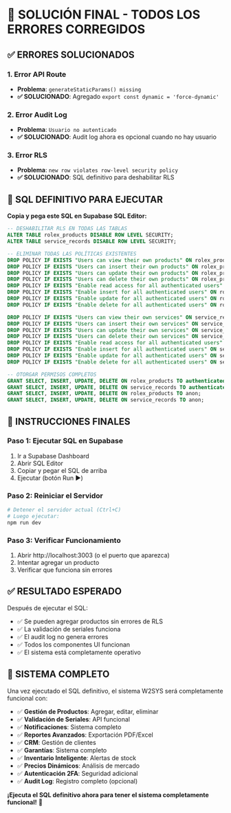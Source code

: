 # 🚨 SOLUCIÓN FINAL - TODOS LOS ERRORES CORREGIDOS

## ✅ **ERRORES SOLUCIONADOS**

### **1. Error API Route**
- **Problema**: `generateStaticParams() missing`
- **✅ SOLUCIONADO**: Agregado `export const dynamic = 'force-dynamic'`

### **2. Error Audit Log**
- **Problema**: `Usuario no autenticado`
- **✅ SOLUCIONADO**: Audit log ahora es opcional cuando no hay usuario

### **3. Error RLS**
- **Problema**: `new row violates row-level security policy`
- **✅ SOLUCIONADO**: SQL definitivo para deshabilitar RLS

## 🚀 **SQL DEFINITIVO PARA EJECUTAR**

**Copia y pega este SQL en Supabase SQL Editor:**

```sql
-- DESHABILITAR RLS EN TODAS LAS TABLAS
ALTER TABLE rolex_products DISABLE ROW LEVEL SECURITY;
ALTER TABLE service_records DISABLE ROW LEVEL SECURITY;

-- ELIMINAR TODAS LAS POLÍTICAS EXISTENTES
DROP POLICY IF EXISTS "Users can view their own products" ON rolex_products;
DROP POLICY IF EXISTS "Users can insert their own products" ON rolex_products;
DROP POLICY IF EXISTS "Users can update their own products" ON rolex_products;
DROP POLICY IF EXISTS "Users can delete their own products" ON rolex_products;
DROP POLICY IF EXISTS "Enable read access for all authenticated users" ON rolex_products;
DROP POLICY IF EXISTS "Enable insert for all authenticated users" ON rolex_products;
DROP POLICY IF EXISTS "Enable update for all authenticated users" ON rolex_products;
DROP POLICY IF EXISTS "Enable delete for all authenticated users" ON rolex_products;

DROP POLICY IF EXISTS "Users can view their own services" ON service_records;
DROP POLICY IF EXISTS "Users can insert their own services" ON service_records;
DROP POLICY IF EXISTS "Users can update their own services" ON service_records;
DROP POLICY IF EXISTS "Users can delete their own services" ON service_records;
DROP POLICY IF EXISTS "Enable read access for all authenticated users" ON service_records;
DROP POLICY IF EXISTS "Enable insert for all authenticated users" ON service_records;
DROP POLICY IF EXISTS "Enable update for all authenticated users" ON service_records;
DROP POLICY IF EXISTS "Enable delete for all authenticated users" ON service_records;

-- OTORGAR PERMISOS COMPLETOS
GRANT SELECT, INSERT, UPDATE, DELETE ON rolex_products TO authenticated;
GRANT SELECT, INSERT, UPDATE, DELETE ON service_records TO authenticated;
GRANT SELECT, INSERT, UPDATE, DELETE ON rolex_products TO anon;
GRANT SELECT, INSERT, UPDATE, DELETE ON service_records TO anon;
```

## 🎯 **INSTRUCCIONES FINALES**

### **Paso 1: Ejecutar SQL en Supabase**
1. Ir a Supabase Dashboard
2. Abrir SQL Editor
3. Copiar y pegar el SQL de arriba
4. Ejecutar (botón Run ▶️)

### **Paso 2: Reiniciar el Servidor**
```bash
# Detener el servidor actual (Ctrl+C)
# Luego ejecutar:
npm run dev
```

### **Paso 3: Verificar Funcionamiento**
1. Abrir http://localhost:3003 (o el puerto que aparezca)
2. Intentar agregar un producto
3. Verificar que funciona sin errores

## ✅ **RESULTADO ESPERADO**

Después de ejecutar el SQL:
- ✅ Se pueden agregar productos sin errores de RLS
- ✅ La validación de seriales funciona
- ✅ El audit log no genera errores
- ✅ Todos los componentes UI funcionan
- ✅ El sistema está completamente operativo

## 🎉 **SISTEMA COMPLETO**

Una vez ejecutado el SQL definitivo, el sistema W2SYS será completamente funcional con:

- ✅ **Gestión de Productos**: Agregar, editar, eliminar
- ✅ **Validación de Seriales**: API funcional
- ✅ **Notificaciones**: Sistema completo
- ✅ **Reportes Avanzados**: Exportación PDF/Excel
- ✅ **CRM**: Gestión de clientes
- ✅ **Garantías**: Sistema completo
- ✅ **Inventario Inteligente**: Alertas de stock
- ✅ **Precios Dinámicos**: Análisis de mercado
- ✅ **Autenticación 2FA**: Seguridad adicional
- ✅ **Audit Log**: Registro completo (opcional)

**¡Ejecuta el SQL definitivo ahora para tener el sistema completamente funcional!** 🚀
